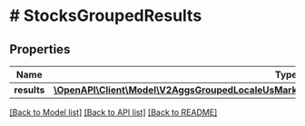 # # StocksGroupedResults

## Properties

Name | Type | Description | Notes
------------ | ------------- | ------------- | -------------
**results** | [**\OpenAPI\Client\Model\V2AggsGroupedLocaleUsMarketStocksDateGet200ResponseAllOfResultsInner[]**](V2AggsGroupedLocaleUsMarketStocksDateGet200ResponseAllOfResultsInner.md) |  | [optional]

[[Back to Model list]](../../README.md#models) [[Back to API list]](../../README.md#endpoints) [[Back to README]](../../README.md)
